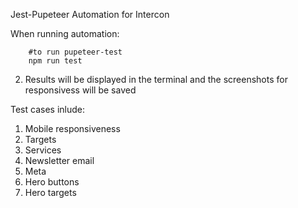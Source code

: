 Jest-Pupeteer Automation for Intercon

When running automation: 
```
    #to run pupeteer-test
    npm run test
```
2. Results will be displayed in the terminal and the screenshots for responsivess will be saved 

Test cases inlude:
1. Mobile responsiveness
2. Targets
3. Services
4. Newsletter email
5. Meta
6. Hero buttons
7. Hero targets
